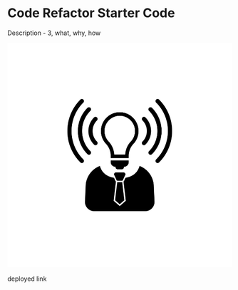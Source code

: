 # Code Refactor Starter Code

Description - 3, what, why, how

![some img](./assets/images/brand-awareness.png)

deployed link